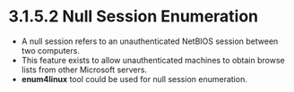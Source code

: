 # 3.1.5.2 Null Session Enumeration

* A null session refers to an unauthenticated NetBIOS session between two computers.
* This feature exists to allow unauthenticated machines to obtain browse lists from other Microsoft servers.
* **enum4linux** tool could be used for null session enumeration.



